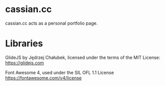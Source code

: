 # cassian.cc
cassian.cc acts as a personal portfolio page.

# Libraries
GlideJS by Jędrzej Chałubek, licensed under the terms of the MIT License: https://glidejs.com

Font Awesome 4, used under the SIL OFL 1.1 License https://fontawesome.com/v4/license
